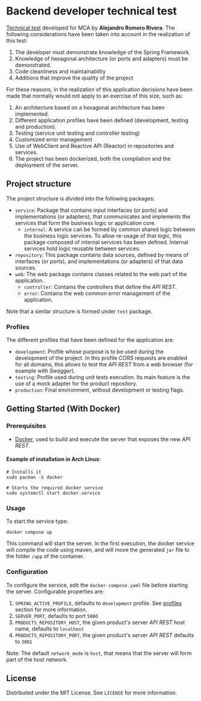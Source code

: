 # Backend developer technical test
[Technical test](https://github.com/dalogax/backendDevTest) developed for MCA by __Alejandro Romero Rivera__. The following considerations have been taken into account in the realization of this test:
  1. The developer must demonstrate knowledge of the Spring Framework.
  2. Knowledge of hexagonal architecture (or ports and adapters) must be demonstrated.
  3. Code cleanliness and maintainability
  4. Additions that improve the quality of the project

For these reasons, in the realization of this application decisions have been made that normally would not apply to an exercise of this size, such as:
  1. An architecture based on a hexagonal architecture has been implemented.
  2. Different application profiles have been defined (development, testing and production).
  3. Testing (service unit testing and controller testing)  
  4. Customized error management
  5. Use of WebClient and Reactive API (Reactor) in repositories and services.
  6. The project has been dockerized, both the compilation and the deployment of the server.

## Project structure
The project structure is divided into the following packages:
  - `service`: Package that contains input interfaces (or ports) and implementations (or adapters), that communicates and implements the services that form the business logic or application core.
    - `internal`: A service can be formed by common shared logic between the business logic services. To allow re-usage of that logic, this package composed of internal services has been defined. Internal services hold logic reusable between services.
  - `repository`: This package contains data sources, defined by means of interfaces (or ports), and implementations (or adapters) of that data sources.
  - `web`: The web package contains classes related to the web part of the application. 
    - `controller`: Contains the controllers that define the _API REST_. 
    - `error`: Contains the web common error management of the application.

Note that a similar structure is formed under `test` package.

### Profiles
The different profiles that have been defined for the application are:
- `development`: Profile whose purpose is to be used during the development of the project.
  In this profile _CORS_ requests are enabled for all domains, this allows to test the _API REST_ from a web browser (for example with _Swagger_).
- `testing`: Profile used during unit tests execution. Its main feature is the use of a mock adapter for the product repository.
- `production`: Final environment, without development or testing flags. 

## Getting Started (With Docker)

### Prerequisites
  - [Docker](https://www.docker.com/), used to build and execute the server that exposes the new _API REST_.
#### Example of installation in Arch Linux:
```shell
# Installs it
sudo pacman -S docker

# Starts the required docker service
sudo systemctl start docker.service
```

### Usage
To start the service type:
```shell
docker compose up
```
This command will start the server. In the first execution, 
the docker service will compile the code using maven, 
and will move the generated `jar` file to the folder `/app` of the container.

### Configuration
To configure the service, edit the `docker-compose.yaml` file before starting the server. Configurable properties are:
1. `SPRING_ACTIVE_PROFILE`, defaults to `development` profile. See [profiles](#profiles) section for more information. 
2. `SERVER_PORT`, defaults to port `5000`
3. `PRODUCTS_REPOSITORY_HOST`, the given product's server _API REST_ host name, defaults to `localhost`
4. `PRODUCTS_REPOSITORY_PORT`, the given product's server _API REST_ defaults to `3001`

Note: The default `network_mode` is `host`, that means that the server will form part of the host network.

## License
Distributed under the MIT License. See `LICENSE` for more information.